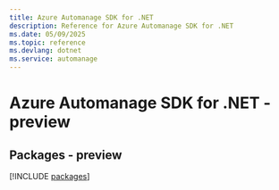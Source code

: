 ```yaml
---
title: Azure Automanage SDK for .NET
description: Reference for Azure Automanage SDK for .NET
ms.date: 05/09/2025
ms.topic: reference
ms.devlang: dotnet
ms.service: automanage
---
```

# Azure Automanage SDK for .NET - preview
## Packages - preview
[!INCLUDE [packages](automanage-index.md)]